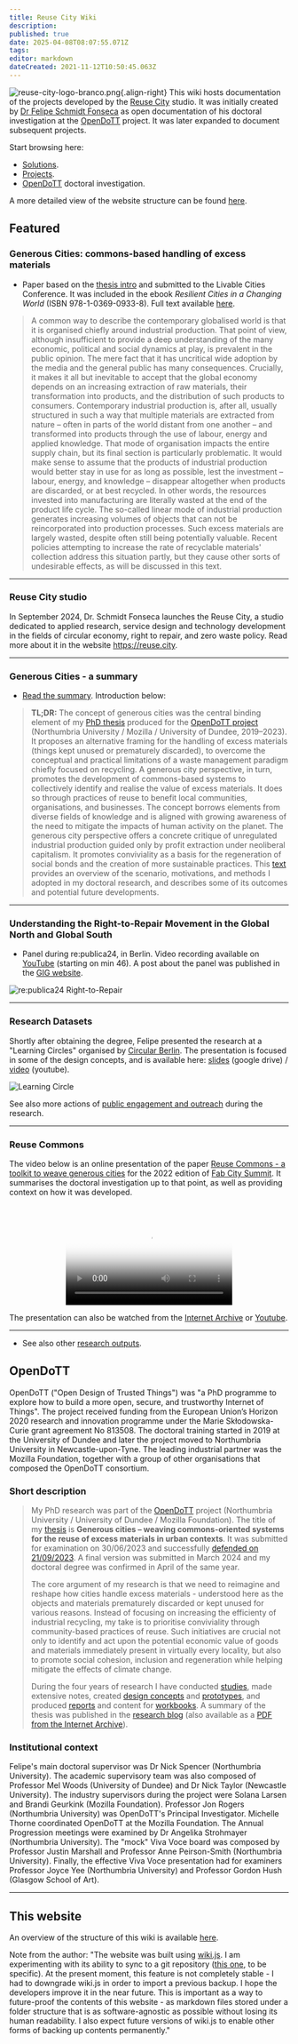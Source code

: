 ```yaml
---
title: Reuse City Wiki
description: 
published: true
date: 2025-04-08T08:07:55.071Z
tags: 
editor: markdown
dateCreated: 2021-11-12T10:50:45.063Z
---
```


![reuse-city-logo-branco.png](/reuse-city-logo-branco.png){.align-right}
This wiki hosts documentation of the projects developed by the [Reuse City](https://reuse.city) studio. It was initially created by [Dr Felipe Schmidt Fonseca](https://is.efeefe.me) as open documentation of his doctoral investigation at the  [OpenDoTT](#opendott) project. It was later expanded to document subsequent projects.

Start browsing here:

- [Solutions](/solutions).
- [Projects](/projects).
- [OpenDoTT](/opendott) doctoral investigation.


A more detailed view of the website structure can be found [here](structure). 

## Featured

### Generous Cities: commons-based handling of excess materials

- Paper based on the [thesis intro](/opendott/thesis) and submitted to the Livable Cities Conference. It was included in the ebook *Resilient Cities in a Changing World* (ISBN 978-1-0369-0933-8). Full text available [here](https://is.efeefe.me/stuff/generous-cities).

> A common way to describe the contemporary globalised world is that it is organised chiefly around industrial production. That point of view, although insufficient to provide a deep understanding of the many economic, political and social dynamics at play, is prevalent in the public opinion. The mere fact that it has uncritical wide adoption by the media and the general public has many consequences. Crucially, it makes it all but inevitable to accept that the global economy depends on an increasing extraction of raw materials, their transformation into products, and the distribution of such products to consumers. Contemporary industrial production is, after all, usually structured in such a way that multiple materials are extracted from nature – often in parts of the world distant from one another – and transformed into products through the use of labour, energy and applied knowledge.
> That mode of organisation impacts the entire supply chain, but its final section is particularly problematic. It would make sense to assume that the products of industrial production would better stay in use for as long as possible, lest the investment – labour, energy, and knowledge – disappear altogether when products are discarded, or at best recycled. In other words, the resources invested into manufacturing are literally wasted at the end of the product life cycle. The so-called linear mode of industrial production generates increasing volumes of objects that can not be reincorporated into production processes. Such excess materials are largely wasted, despite often still being potentially valuable. Recent policies attempting to increase the rate of recyclable materials' collection address this situation partly, but they cause other sorts of undesirable effects, as will be discussed in this text.

---

### Reuse City studio

In September 2024, Dr. Schmidt Fonseca launches the Reuse City, a studio dedicated to applied research, service design and technology development in the fields of circular economy, right to repair, and zero waste policy. Read more about it in the website https://reuse.city.

---

### Generous Cities - a summary

- [Read the summary](https://is.efeefe.me/opendott/generous-cities-summary). Introduction below:

> **TL;DR:** 
> The concept of generous cities was the central binding element of my [PhD thesis](/opendott/thesis) produced for the [OpenDoTT project](/opendott) (Northumbria University / Mozilla / University of Dundee, 2019–2023). It proposes an alternative framing for the handling of excess materials (things kept unused or prematurely discarded), to overcome the conceptual and practical limitations of a waste management paradigm chiefly focused on recycling. A generous city perspective, in turn, promotes the development of commons-based systems to collectively identify and realise the value of excess materials. It does so through practices of reuse to benefit local communities, organisations, and businesses. The concept borrows elements from diverse fields of knowledge and is aligned with growing awareness of the need to mitigate the impacts of human activity on the planet. The generous city perspective offers a concrete critique of unregulated industrial production guided only by profit extraction under neoliberal capitalism. It promotes conviviality as a basis for the regeneration of social bonds and the creation of more sustainable practices. This [text](https://is.efeefe.me/opendott/generous-cities-summary) provides an overview of the scenario, motivations, and methods I adopted in my doctoral research, and describes some of its outcomes and potential future developments.

---

### Understanding the Right-to-Repair Movement in the Global North and Global South

- Panel during re:publica24, in Berlin. Video recording available on [YouTube](https://youtu.be/JCdRvdSm3do?t=2808) (starting on min 46). A post about the panel was published in the [GIG website](https://globalinnovationgathering.org/2024/07/31/discussing-the-right-to-repair-movement/).

![re:publica24 Right-to-Repair](https://globalinnovationgathering.org/wp-content/uploads/2024/07/Screenshot_30-7-2024_162325_www.youtube.com_.jpeg)

---

### Research Datasets

Shortly after obtaining the degree, Felipe presented the research at a "Learning Circles" organised by [Circular Berlin](https://circular.berlin/). The presentation is focused in some of the design concepts, and is available here: [slides](https://drive.google.com/file/d/1p6kF7NGQzNWw8O5kPTP9Pt8CE5tvURVf/view) (google drive) / [video](https://www.youtube.com/watch?v=tUn0bJl5wAE&feature=youtu.be) (youtube).

![Learning Circle](/opendott/images/learning-circle.png)

See also more actions of [public engagement and outreach](/opendott/public) during the research.

---

### Reuse Commons

The video below is an online presentation of the paper [Reuse Commons - a toolkit to weave generous cities](https://zenodo.org/record/7432153) for the 2022 edition of [Fab City Summit](https://bali.fabevent.org/). It summarises the doctoral investigation up to that point, as well as providing context on how it was developed.

&nbsp;

<div align=center>
	<video  poster="/reuse-commons_placeholder.png"  controls>
  	<source src="https://archive.org/download/reuse-commons_fab-city/Fonseca-Fab17.mp4" type="video/mp4">
  Your browser does not support embedded videos.
	</video>
</div>

The presentation can also be watched from the [Internet Archive](https://archive.org/details/reuse-commons_fab-city) or [Youtube](https://www.youtube.com/watch?v=9FffmnQeZCU&feature=youtu.be).

---

- See also other [research outputs](/opendott/outputs).


## OpenDoTT

OpenDoTT ("Open Design of Trusted Things") was "a PhD programme to explore how to build a more open, secure, and trustworthy Internet of Things". The project received funding from the European Union’s Horizon 2020 research and innovation programme under the Marie Skłodowska-Curie grant agreement No 813508. The doctoral training started in 2019 at the University of Dundee and later the project moved to Northumbria University in Newcastle-upon-Tyne. The leading industrial partner was the Mozilla Foundation, together with a group of other organisations that composed the OpenDoTT consortium.

### Short description

> My PhD research was part of the [OpenDoTT](#opendott) project (Northumbria University / University of Dundee / Mozilla Foundation). The title of my [thesis](/opendott/thesis) is **Generous cities – weaving commons-oriented systems for the reuse of excess materials in urban contexts**. It was submitted for examination on 30/06/2023 and successfully [defended on 21/09/2023](https://is.efeefe.me/opendott/phd-success). A final version was submitted in March 2024 and my doctoral degree was confirmed in April of the same year.
>
> The core argument of my research is that we need to reimagine and reshape how cities handle excess materials - understood here as the objects and materials prematurely discarded or kept unused for various reasons. Instead of focusing on increasing the efficienty of industrial recycling, my take is to prioritise conviviality through community-based practices of reuse. Such initiatives are crucial not only to identify and act upon the potential economic value of goods and materials immediately present in virtually every locality, but also to promote social cohesion, inclusion and regeneration while helping mitigate the effects of climate change.
>
> During the four years of research I have conducted [studies](/opendott/studies), made extensive notes, created [design concepts](/opendott/concepts) and [prototypes](/opendott/prototypes), and produced [reports](/opendott/reports) and content for [workbooks](/opendott/workbooks). A summary of the thesis was published in the [research blog](https://is.efeefe.me/opendott/generous-cities-summary) (also available as a [PDF from the Internet Archive](https://archive.org/details/generous-cities-summary)).

### Institutional context

Felipe's main doctoral supervisor was Dr Nick Spencer (Northumbria University). The academic supervisory team was also composed of Professor Mel Woods (University of Dundee) and Dr Nick Taylor (Newcastle University). The industry supervisors during the project were Solana Larsen and Brandi Geurkink (Mozilla Foundation). Professor Jon Rogers (Northumbria University) was OpenDoTT's Principal Investigator. Michelle Thorne coordinated OpenDoTT at the Mozilla Foundation. The Annual Progression meetings were examined by Dr Angelika Strohmayer (Northumbria University). The "mock" Viva Voce board was composed by Professor Justin Marshall and Professor Anne Peirson-Smith (Northumbria University). Finally, the effective Viva Voce presentation had for examiners Professor Joyce Yee (Northumbria University) and Professor Gordon Hush (Glasgow School of Art).

---

## This website

An overview of the structure of this wiki is available [here](structure).

Note from the author: "The website was built using [wiki.js](https://js.wiki/). I am experimenting with its ability to sync to a git repository ([this one](https://github.com/reuse-city/wiki/), to be specific). At the present moment, this feature is not completely stable - I had to downgrade wiki.js in order to import a previous backup. I hope the developers improve it in the near future. This is important as a way to future-proof the contents of this website - as markdown files stored under a folder structure that is as software-agnostic as possible without losing its human readability. I also expect future versions of wiki.js to enable other forms of backing up contents permanently."